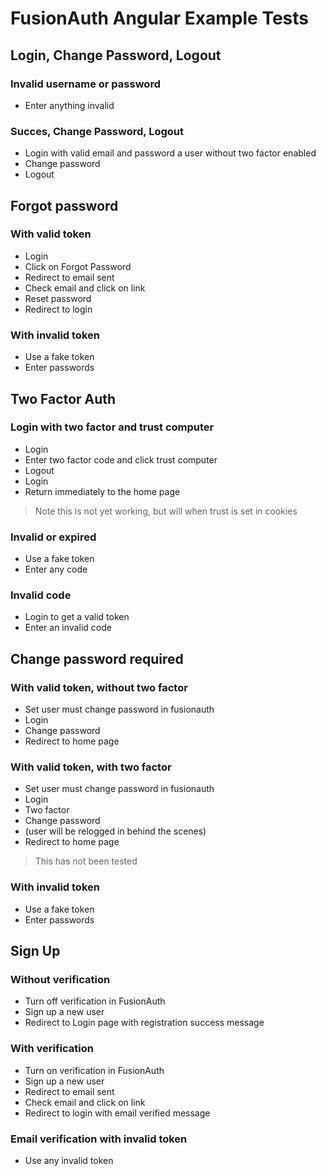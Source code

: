 # FusionAuth Angular Example Tests

## Login, Change Password, Logout

### Invalid username or password
* Enter anything invalid

### Succes, Change Password, Logout
* Login with valid email and password a user without two factor enabled
* Change password
* Logout


## Forgot password

### With valid token
* Login
* Click on Forgot Password
* Redirect to email sent
* Check email and click on link
* Reset password
* Redirect to login

### With invalid token
* Use a fake token
* Enter passwords


## Two Factor Auth

###  Login with two factor and trust computer
* Login
* Enter two factor code and click trust computer
* Logout
* Login
* Return immediately to the home page
> Note this is not yet working, but will when trust is set in cookies

### Invalid or expired
* Use a fake token
* Enter any code

### Invalid code
* Login to get a valid token
* Enter an invalid code


## Change password required

### With valid token, without two factor
* Set user must change password in fusionauth
* Login
* Change password
* Redirect to home page

### With valid token, with two factor
* Set user must change password in fusionauth
* Login
* Two factor
* Change password
* (user will be relogged in behind the scenes)
* Redirect to home page
> This has not been tested

### With invalid token
* Use a fake token
* Enter passwords


## Sign Up

### Without verification
* Turn off verification in FusionAuth
* Sign up a new user
* Redirect to Login page with registration success message

### With verification
* Turn on verification in FusionAuth
* Sign up a new user
* Redirect to email sent
* Check email and click on link
* Redirect to login with email verified message

### Email verification with invalid token
* Use any invalid token
